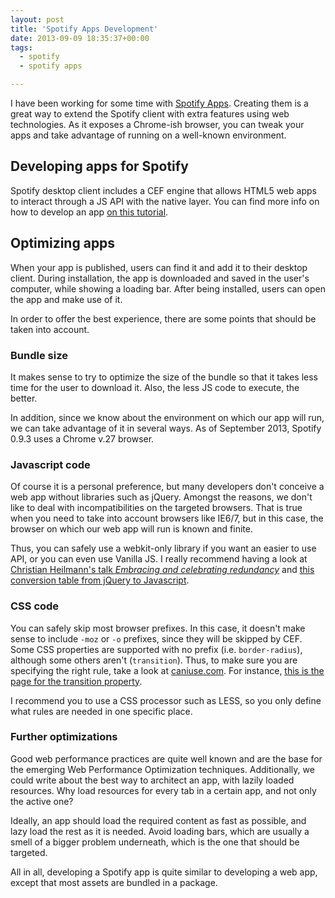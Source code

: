 ```yaml
---
layout: post
title: 'Spotify Apps Development'
date: 2013-09-09 18:35:37+00:00
tags:
  - spotify
  - spotify apps

---
```


I have been working for some time with [Spotify Apps](https://developer.spotify.com/technologies/apps/). Creating them is a great way to extend the Spotify client with extra features using web technologies. As it exposes a Chrome-ish browser, you can tweak your apps and take advantage of running on a well-known environment.

## Developing apps for Spotify

Spotify desktop client includes a CEF engine that allows HTML5 web apps to interact through a JS API with the native layer. You can find more info on how to develop an app [on this tutorial](https://github.com/spotify/apps-tutorial).

## Optimizing apps

When your app is published, users can find it and add it to their desktop client. During installation, the app is downloaded and saved in the user's computer, while showing a loading bar. After being installed, users can open the app and make use of it.

In order to offer the best experience, there are some points that should be taken into account.

### Bundle size

It makes sense to try to optimize the size of the bundle so that it takes less time for the user to download it. Also, the less JS code to execute, the better.

In addition, since we know about the environment on which our app will run, we can take advantage of it in several ways. As of September 2013, Spotify 0.9.3 uses a Chrome v.27 browser.

### Javascript code

Of course it is a personal preference, but many developers don't conceive a web app without libraries such as jQuery. Amongst the reasons, we don't like to deal with incompatibilities on the targeted browsers. That is true when you need to take into account browsers like IE6/7, but in this case, the browser on which our web app will run is known and finite.

Thus, you can safely use a webkit-only library if you want an easier to use API, or you can even use Vanilla JS. I really recommend having a look at [Christian Heilmann's talk _Embracing and celebrating redundancy_](http://vimeo.com/40873227) and [this conversion table from jQuery to Javascript](http://sharedfil.es/js-48hIfQE4XK.html).

### CSS code

You can safely skip most browser prefixes. In this case, it doesn't make sense to include `-moz` or `-o` prefixes, since they will be skipped by CEF. Some CSS properties are supported with no prefix (i.e. `border-radius`), although some others aren't (`transition`). Thus, to make sure you are specifying the right rule, take a look at [caniuse.com](http://caniuse.com/). For instance, [this is the page for the transition property](http://caniuse.com/#search=transition).

I recommend you to use a CSS processor such as LESS, so you only define what rules are needed in one specific place.

### Further optimizations

Good web performance practices are quite well known and are the base for the emerging Web Performance Optimization techniques. Additionally, we could write about the best way to architect an app, with lazily loaded resources. Why load resources for every tab in a certain app, and not only the active one?

Ideally, an app should load the required content as fast as possible, and lazy load the rest as it is needed. Avoid loading bars, which are usually a smell of a bigger problem underneath, which is the one that should be targeted.

All in all, developing a Spotify app is quite similar to developing a web app, except that most assets are bundled in a package.
